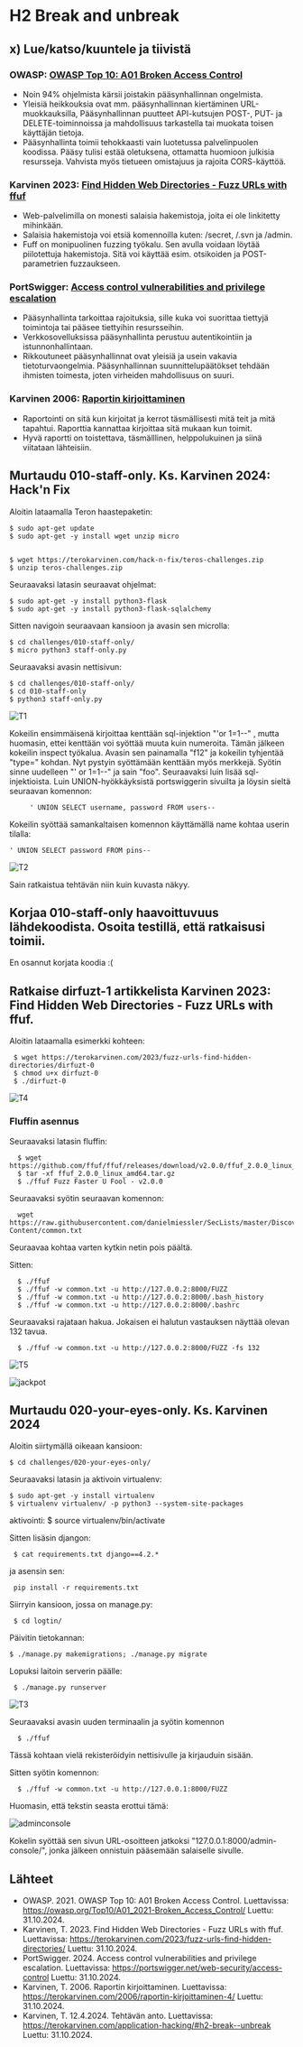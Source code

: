 # H2 Break and unbreak
 
## x) Lue/katso/kuuntele ja tiivistä

### OWASP: [OWASP Top 10: A01 Broken Access Control](https://owasp.org/Top10/A01_2021-Broken_Access_Control/)
- Noin 94% ohjelmista kärsii joistakin pääsynhallinnan ongelmista.
- Yleisiä heikkouksia ovat mm. pääsynhallinnan kiertäminen URL-muokkauksilla, Pääsynhallinnan puutteet API-kutsujen POST-, PUT- ja DELETE-toiminnoissa ja mahdollisuus tarkastella tai muokata toisen käyttäjän tietoja.
- Pääsynhallinta toimii tehokkaasti vain luotetussa palvelinpuolen koodissa. Pääsy tulisi estää oletuksena, ottamatta huomioon julkisia resursseja. Vahvista myös tietueen omistajuus ja rajoita CORS-käyttöä.

### Karvinen 2023: [Find Hidden Web Directories - Fuzz URLs with ffuf](https://terokarvinen.com/2023/fuzz-urls-find-hidden-directories/)
- Web-palvelimilla on monesti salaisia hakemistoja, joita ei ole linkitetty mihinkään.
- Salaisia hakemistoja voi etsiä komennoilla kuten: /secret, /.svn ja /admin.
- Fuff on monipuolinen fuzzing työkalu. Sen avulla voidaan löytää piilotettuja hakemistoja. Sitä voi käyttää esim. otsikoiden ja POST-parametrien fuzzaukseen.

### PortSwigger: [Access control vulnerabilities and privilege escalation](https://portswigger.net/web-security/access-control)
- Pääsynhallinta tarkoittaa rajoituksia, sille kuka voi suorittaa tiettyjä toimintoja tai pääsee tiettyihin resursseihin.
- Verkkosovelluksissa pääsynhallinta perustuu autentikointiin ja istunnonhallintaan.
- Rikkoutuneet pääsynhallinnat ovat yleisiä ja usein vakavia tietoturvaongelmia. Pääsynhallinnan suunnittelupäätökset tehdään ihmisten toimesta, joten virheiden mahdollisuus on suuri.

### Karvinen 2006: [Raportin kirjoittaminen](https://terokarvinen.com/2006/raportin-kirjoittaminen-4/)
- Raportointi on sitä kun kirjoitat ja kerrot täsmällisesti mitä teit ja mitä tapahtui. Raporttia kannattaa kirjoittaa sitä mukaan kun toimit. 
- Hyvä raportti on toistettava, täsmälllinen, helppolukuinen ja siinä viitataan lähteisiin.

## Murtaudu 010-staff-only. Ks. Karvinen 2024: Hack'n Fix 

Aloitin lataamalla Teron haastepaketin:
 
    $ sudo apt-get update
    $ sudo apt-get -y install wget unzip micro
 

    $ wget https://terokarvinen.com/hack-n-fix/teros-challenges.zip
    $ unzip teros-challenges.zip

Seuraavaksi latasin seuraavat ohjelmat:

    $ sudo apt-get -y install python3-flask 
    $ sudo apt-get -y install python3-flask-sqlalchemy

Sitten navigoin seuraavaan kansioon ja avasin sen microlla:

    $ cd challenges/010-staff-only/
    $ micro python3 staff-only.py

Seuraavaksi avasin nettisivun:

    $ cd challenges/010-staff-only/
    $ cd 010-staff-only
    $ python3 staff-only.py

![T1](Kuvat/T1.png)

Kokeilin ensimmäisenä kirjoittaa kenttään sql-injektion "'or 1=1--" , mutta huomasin, ettei kenttään voi syöttää muuta kuin numeroita. Tämän jälkeen kokeilin inspect työkalua. Avasin sen painamalla "f12" ja kokeilin tyhjentää "type=" kohdan. Nyt pystyin syöttämään kenttään myös merkkejä. Syötin sinne uudelleen "' or 1=1--" ja sain "foo". Seuraavaksi luin lisää sql-injektioista. Luin UNION-hyökkäyksistä portswiggerin sivuilta ja löysin sieltä seuraavan komennon: 
         
         ' UNION SELECT username, password FROM users--

Kokeilin syöttää samankaltaisen komennon käyttämällä name kohtaa userin tilalla:

    ' UNION SELECT password FROM pins--

![T2](Kuvat/T2.png)

Sain ratkaistua tehtävän niin kuin kuvasta näkyy. 

## Korjaa 010-staff-only haavoittuvuus lähdekoodista. Osoita testillä, että ratkaisusi toimii. 

En osannut korjata koodia :(

## Ratkaise dirfuzt-1 artikkelista Karvinen 2023: Find Hidden Web Directories - Fuzz URLs with ffuf. 

Aloitin lataamalla esimerkki kohteen: 

     $ wget https://terokarvinen.com/2023/fuzz-urls-find-hidden-directories/dirfuzt-0
     $ chmod u+x dirfuzt-0
     $ ./dirfuzt-0 
     
![T4](Kuvat/T4.png)

### Fluffin asennus

Seuraavaksi latasin fluffin: 

      $ wget https://github.com/ffuf/ffuf/releases/download/v2.0.0/ffuf_2.0.0_linux_amd64.tar.gz
      $ tar -xf ffuf_2.0.0_linux_amd64.tar.gz
      $ ./ffuf Fuzz Faster U Fool - v2.0.0

 Seuraavaksi syötin seuraavan komennon: 

      wget https://raw.githubusercontent.com/danielmiessler/SecLists/master/Discovery/Web-Content/common.txt

 Seuraavaa kohtaa varten kytkin netin pois päältä.

 Sitten:

      $ ./ffuf
      $ ./ffuf -w common.txt -u http://127.0.0.2:8000/FUZZ
      $ ./ffuf -w common.txt -u http://127.0.0.2:8000/.bash_history
      $ ./ffuf -w common.txt -u http://127.0.0.2:8000/.bashrc

 Seuraavaksi rajataan hakua. Jokaisen ei halutun vastauksen näyttää olevan 132 tavua.

      $ ./ffuf -w common.txt -u http://127.0.0.2:8000/FUZZ -fs 132

![T5](Kuvat/T5.png)

![jackpot](Kuvat/jackpot.png)


## Murtaudu 020-your-eyes-only. Ks. Karvinen 2024

Aloitin siirtymällä oikeaan kansioon: 

    $ cd challenges/020-your-eyes-only/

Seuraavaksi latasin ja aktivoin virtualenv:

    $ sudo apt-get -y install virtualenv
    $ virtualenv virtualenv/ -p python3 --system-site-packages
aktivointi: 
    $ source virtualenv/bin/activate

Sitten lisäsin djangon: 

     $ cat requirements.txt django==4.2.*

ja asensin sen:

     pip install -r requirements.txt

Siirryin kansioon, jossa on manage.py:
     
     $ cd logtin/

Päivitin tietokannan:

    $ ./manage.py makemigrations; ./manage.py migrate

Lopuksi laitoin serverin päälle: 

     $ ./manage.py runserver

 ![T3](Kuvat/T3.png)

Seuraavaksi avasin uuden terminaalin ja syötin komennon 

      $ ./ffuf

Tässä kohtaan vielä rekisteröidyin nettisivulle ja kirjauduin sisään.

Sitten syötin komennon: 

      $ ./ffuf -w common.txt -u http://127.0.0.1:8000/FUZZ

Huomasin, että tekstin seasta erottui tämä:

![adminconsole](Kuvat/adminconsole.png)

Kokelin syöttää sen sivun URL-osoitteen jatkoksi "127.0.0.1:8000/admin-console/", jonka jälkeen onnistuin pääsemään salaiselle sivulle. 

      


## Lähteet
- OWASP. 2021. OWASP Top 10: A01 Broken Access Control. Luettavissa: https://owasp.org/Top10/A01_2021-Broken_Access_Control/ Luettu: 31.10.2024.
- Karvinen, T. 2023. Find Hidden Web Directories - Fuzz URLs with ffuf. Luettavissa: https://terokarvinen.com/2023/fuzz-urls-find-hidden-directories/ Luettu: 31.10.2024.
- PortSwigger. 2024. Access control vulnerabilities and privilege escalation. Luettavissa: https://portswigger.net/web-security/access-control Luettu: 31.10.2024.
- Karvinen, T. 2006. Raportin kirjoittaminen. Luettavissa: https://terokarvinen.com/2006/raportin-kirjoittaminen-4/ Luettu: 31.10.2024.
- Karvinen, T. 12.4.2024. Tehtävän anto. Luettavissa: https://terokarvinen.com/application-hacking/#h2-break--unbreak Luettu: 31.10.2024.
  
